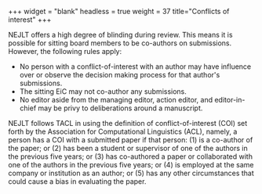 +++
widget = "blank"
headless = true
weight = 37
title="Conflicts of interest"
+++

NEJLT offers a high degree of blinding during review. This means it is possible for sitting board members to be co-authors on submissions. However, the following rules apply:

* No person with a conflict-of-interest with an author may have influence over or observe the decision making process for that author's submissions.
* The sitting EiC may not co-author any submissions.
* No editor aside from the managing editor, action editor, and editor-in-chief may be privy to deliberations around a manuscript.

NEJLT follows TACL in using the definition of conflict-of-interest (COI) set forth by the Association for Computational Linguistics (ACL), namely, a person has a COI with a submitted paper if that person:  (1) is a co-author of the paper; or (2) has been a student or supervisor of one of the authors in the previous five years; or (3) has co-authored a paper or collaborated with one of the authors in the previous five years; or (4) is employed at the same company or institution as an author; or (5) has any other circumstances that could cause a bias in evaluating the paper. 
